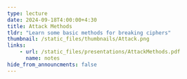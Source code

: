 ```yaml
---
type: lecture
date: 2024-09-18T4:00:00+4:30
title: Attack Methods
tldr: "Learn some basic methods for breaking ciphers"
thumbnail: /static_files/thumbnails/Attack.png
links: 
    - url: /static_files/presentations/AttackMethods.pdf
      name: notes
hide_from_announcments: false
---
```


